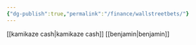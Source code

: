 ```yaml
---
{"dg-publish":true,"permalink":"/finance/wallstreetbets/"}
---
```


[[kamikaze cash\|kamikaze cash]]
[[benjamin\|benjamin]]

